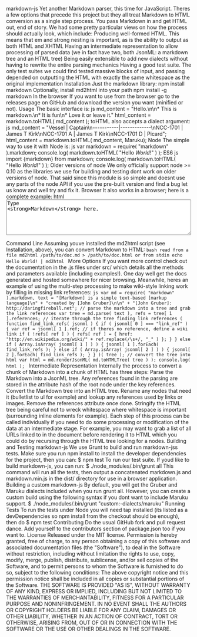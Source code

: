 markdown-js Yet another Markdown parser, this time for JavaScript. Theres a few options that precede this project but they all treat Markdown to HTML conversion as a single step process. You pass Markdown in and get HTML out, end of story. We had some pretty particular views on how the process should actually look, which include: Producing well-formed HTML. This means that em and strong nesting is important, as is the ability to output as both HTML and XHTML Having an intermediate representation to allow processing of parsed data (we in fact have two, both JsonML: a markdown tree and an HTML tree) Being easily extensible to add new dialects without having to rewrite the entire parsing mechanics Having a good test suite. The only test suites we could find tested massive blocks of input, and passing depended on outputting the HTML with exactly the same whitespace as the original implementation Installation Just the markdown library: npm install markdown Optionally, install md2html into your path npm install -g markdown In the browser If you want to use from the browser go to the releases page on GitHub and download the version you want (minified or not). Usage The basic interface is: js md_content = "Hello.\n\n* This is markdown.\n* It is fun\n* Love it or leave it." html_content = markdown.toHTML( md_content ); toHTML also accepts a dialect argument: js md_content = "Vessel | Captain\n-----------|-------------\nNCC-1701 | James T Kirk\nNCC-1701 A | James T Kirk\nNCC-1701 D | Picard"; html_content = markdown.toHTML( md_content, Maruku); Node The simple way to use it with Node is: js var markdown = require( "markdown" ).markdown; console.log( markdown.toHTML( "Hello *World*!" ) ); ES6 js import {markdown} from markdown; console.log( markdown.toHTML( "Hello *World*!" ) ); Older versions of node We only officially support node >= 0.10 as the libraries we use for building and testing dont work on older versions of node. That said since this module is so simple and doesnt use any parts of the node API if you use the pre-built version and find a bug let us know and well try and fix it. Browser It also works in a browser; here is a complete example: html <!DOCTYPE html> <html> <body> <textarea id="text-input" oninput="this.editor.update()" rows="6" cols="60">Type **Markdown** here.</textarea> <div id="preview"> </div> <script src="lib/markdown.js"></script> <script> function Editor(input, preview) { this.update = function () { preview.innerHTML = markdown.toHTML(input.value); }; input.editor = this; this.update(); } var $ = function (id) { return document.getElementById(id); }; new Editor($("text-input"), $("preview")); </script> </body> </html> Command Line Assuming youve installed the md2html script (see Installation, above), you can convert Markdown to HTML: ```bash read from a file md2html /path/to/doc.md > /path/to/doc.html or from stdin echo Hello World! | md2html ``` More Options If you want more control check out the documentation in the .js files under src/ which details all the methods and parameters available (including examples!). One day well get the docs generated and hosted somewhere for nicer browsing. Meanwhile, heres an example of using the multi-step processing to make wiki-style linking work by filling in missing link references: ```js var md = require( "markdown" ).markdown, text = "[Markdown] is a simple text-based [markup language]\n" + "created by [John Gruber]\n\n" + "[John Gruber]: http://daringfireball.net"; // parse the markdown into a tree and grab the link references var tree = md.parse( text ), refs = tree[ 1 ].references; // iterate through the tree finding link references ( function find_link_refs( jsonml ) { if ( jsonml[ 0 ] === "link_ref" ) { var ref = jsonml[ 1 ].ref; // if theres no reference, define a wiki link if ( !refs[ ref ] ) { refs[ ref ] = { href: "http://en.wikipedia.org/wiki/" + ref.replace(/\s+/, "_" ) }; } } else if ( Array.isArray( jsonml[ 1 ] ) ) { jsonml[ 1 ].forEach( find_link_refs ); } else if ( Array.isArray( jsonml[ 2 ] ) ) { jsonml[ 2 ].forEach( find_link_refs ); } } )( tree ); // convert the tree into html var html = md.renderJsonML( md.toHTMLTree( tree ) ); console.log( html ); ``` Intermediate Representation Internally the process to convert a chunk of Markdown into a chunk of HTML has three steps: Parse the Markdown into a JsonML tree. Any references found in the parsing are stored in the attribute hash of the root node under the key references. Convert the Markdown tree into an HTML tree. Rename any nodes that need it (bulletlist to ul for example) and lookup any references used by links or images. Remove the references attribute once done. Stringify the HTML tree being careful not to wreck whitespace where whitespace is important (surrounding inline elements for example). Each step of this process can be called individually if you need to do some processing or modification of the data at an intermediate stage. For example, you may want to grab a list of all URLs linked to in the document before rendering it to HTML which you could do by recursing through the HTML tree looking for a nodes. Building and Testing markdown-js We use Grunt to build and run markdown-jss tests. Make sure you run npm install to install the developer dependencies for the project, then you can: $ npm test To run our test suite. If youd like to build markdown-js, you can run: $ ./node_modules/.bin/grunt all This command will run all the tests, then output a concatenated markdown.js and markdown.min.js in the dist/ directory for use in a browser application. Building a custom markdown-js By default, you will get the Gruber and Maruku dialects included when you run grunt all. However, you can create a custom build using the following syntax if you dont want to include Maruku support. $ ./node_modules/.bin/grunt "custom:-dialects/maruku" Running Tests To run the tests under Node you will need tap installed (its listed as a devDependencies so npm install from the checkout should be enough), then do $ npm test Contributing Do the usual GitHub fork and pull request dance. Add yourself to the contributors section of package.json too if you want to. License Released under the MIT license. Permission is hereby granted, free of charge, to any person obtaining a copy of this software and associated documentation files (the "Software"), to deal in the Software without restriction, including without limitation the rights to use, copy, modify, merge, publish, distribute, sublicense, and/or sell copies of the Software, and to permit persons to whom the Software is furnished to do so, subject to the following conditions: The above copyright notice and this permission notice shall be included in all copies or substantial portions of the Software. THE SOFTWARE IS PROVIDED "AS IS", WITHOUT WARRANTY OF ANY KIND, EXPRESS OR IMPLIED, INCLUDING BUT NOT LIMITED TO THE WARRANTIES OF MERCHANTABILITY, FITNESS FOR A PARTICULAR PURPOSE AND NONINFRINGEMENT. IN NO EVENT SHALL THE AUTHORS OR COPYRIGHT HOLDERS BE LIABLE FOR ANY CLAIM, DAMAGES OR OTHER LIABILITY, WHETHER IN AN ACTION OF CONTRACT, TORT OR OTHERWISE, ARISING FROM, OUT OF OR IN CONNECTION WITH THE SOFTWARE OR THE USE OR OTHER DEALINGS IN THE SOFTWARE.